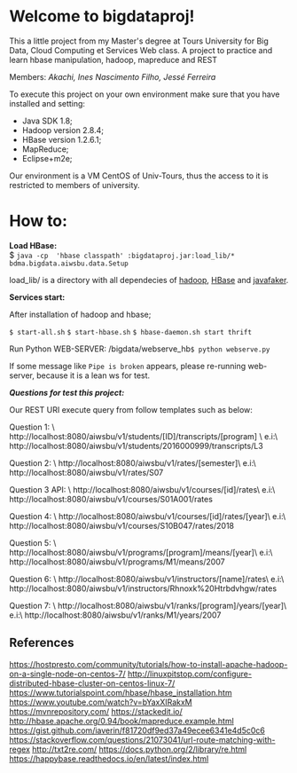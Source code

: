 # Welcome to bigdataproj!

This a little project from my Master's degree at Tours University for Big Data, Cloud Computing et Services Web class. A project to practice and learn hbase manipulation, hadoop, mapreduce and REST

Members:
*Akachi, Ines
Nascimento Filho, Jessé Ferreira*

To execute this project on your own environment make sure that you have installed and setting:

 - Java SDK 1.8;
 - Hadoop version 2.8.4;
 - HBase version 1.2.6.1;
 - MapReduce;
 - Eclipse+m2e;

Our environment is a VM CentOS of Univ-Tours, thus the access to it is restricted to members of university. 


# How to:

**Load HBase:**  
$ `java -cp  'hbase classpath' :bigdataproj.jar:load_lib/* bdma.bigdata.aiwsbu.data.Setup`

load_lib/ is a directory with all dependecies of [hadoop](https://mvnrepository.com/artifact/org.apache.hadoop), [HBase](https://mvnrepository.com/search?q=HBase%20) and [javafaker](https://mvnrepository.com/artifact/com.github.javafaker/javafaker).


**Services start:**

After installation of hadoop and hbase;

`$ start-all.sh` 
`$ start-hbase.sh`
`$ hbase-daemon.sh start thrift`

Run Python WEB-SERVER:
<YOUR LOCAL DIR>/bigdata/webserve_hb`$ python webserve.py`

If some message like `Pipe is broken` appears, please re-running web-server, because it is a lean ws for test.


***Questions for test this project:***

Our REST URI execute query from follow templates such as below:

Question 1: \\ http://localhost:8080/aiwsbu/v1/students/[ID]/transcripts/[program] \\
e.i:\\
http://localhost:8080/aiwsbu/v1/students/2016000999/transcripts/L3

Question 2: \\ http://localhost:8080/aiwsbu/v1/rates/[semester]\\
e.i:\\
http://localhost:8080/aiwsbu/v1/rates/S07

Question 3 API: \\ http://localhost:8080/aiwsbu/v1/courses/[id]/rates\\
e.i:\\
http://localhost:8080/aiwsbu/v1/courses/S01A001/rates

Question 4: \\ http://localhost:8080/aiwsbu/v1/courses/[id]/rates/[year]\\
e.i:\\
http://localhost:8080/aiwsbu/v1/courses/S10B047/rates/2018

Question 5: \\ http://localhost:8080/aiwsbu/v1/programs/[program]/means/[year]\\
e.i:\\
http://localhost:8080/aiwsbu/v1/programs/M1/means/2007

Question 6: \\ http://localhost:8080/aiwsbu/v1/instructors/[name]/rates\\
e.i:\\
http://localhost:8080/aiwsbu/v1/instructors/Rhnoxk\%20Htrbdvhgw/rates

Question 7: \\ http://localhost:8080/aiwsbu/v1/ranks/[program]/years/[year]\\
e.i:\\
http://localhost:8080/aiwsbu/v1/ranks/M1/years/2007

References
-
https://hostpresto.com/community/tutorials/how-to-install-apache-hadoop-on-a-single-node-on-centos-7/
http://linuxpitstop.com/configure-distributed-hbase-cluster-on-centos-linux-7/
https://www.tutorialspoint.com/hbase/hbase_installation.htm
https://www.youtube.com/watch?v=bYaxXIRakxM
https://mvnrepository.com/
https://stackedit.io/
http://hbase.apache.org/0.94/book/mapreduce.example.html
https://gist.github.com/iaverin/f81720df9ed37a49ecee6341e4d5c0c6
https://stackoverflow.com/questions/21073041/url-route-matching-with-regex
http://txt2re.com/
https://docs.python.org/2/library/re.html
https://happybase.readthedocs.io/en/latest/index.html
